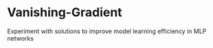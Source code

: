 # Vanishing-Gradient
Experiment with solutions to improve model learning efficiency in MLP networks
